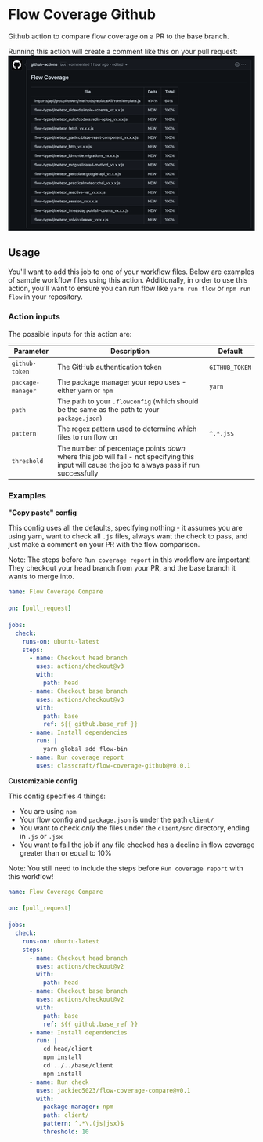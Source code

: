 # Flow Coverage Github

Github action to compare flow coverage on a PR to the base branch.

Running this action will create a comment like this on your pull request:
![Example of action](assets/example.png)

## Usage

You'll want to add this job to one of your [workflow files](https://docs.github.com/en/actions/configuring-and-managing-workflows/configuring-a-workflow). Below are examples of sample workflow files using this action. Additionally, in order to use this action, you'll want to ensure you can run flow like `yarn run flow` or `npm run flow` in your repository.

### Action inputs

The possible inputs for this action are:

| Parameter         | Description                                                                                                                                       | Default        |
| ----------------- | ------------------------------------------------------------------------------------------------------------------------------------------------- | -------------- |
| `github-token`    | The GitHub authentication token                                                                                                                   | `GITHUB_TOKEN` |
| `package-manager` | The package manager your repo uses - either `yarn` or `npm`                                                                                       | `yarn`         |
| `path`            | The path to your `.flowconfig` (which should be the same as the path to your `package.json`)                                                      |                |
| `pattern`         | The regex pattern used to determine which files to run flow on                                                                                    | `^.*.js$`      |
| `threshold`       | The number of percentage points _down_ where this job will fail - not specifying this input will cause the job to always pass if run successfully |                |

### Examples

**"Copy paste" config**

This config uses all the defaults, specifying nothing - it assumes you are using yarn, want to check all `.js` files, always want the check to pass, and just make a comment on your PR with the flow comparison.

Note: The steps before `Run coverage report` in this workflow are important! They checkout your head branch from your PR, and the base branch it wants to merge into.

```yml
name: Flow Coverage Compare

on: [pull_request]

jobs:
  check:
    runs-on: ubuntu-latest
    steps:
      - name: Checkout head branch
        uses: actions/checkout@v3
        with:
          path: head
      - name: Checkout base branch
        uses: actions/checkout@v3
        with:
          path: base
          ref: ${{ github.base_ref }}
      - name: Install dependencies
        run: |
          yarn global add flow-bin
      - name: Run coverage report
        uses: classcraft/flow-coverage-github@v0.0.1
```

**Customizable config**

This config specifies 4 things:

- You are using `npm`
- Your flow config and `package.json` is under the path `client/`
- You want to check _only_ the files under the `client/src` directory, ending in `.js` or `.jsx`
- You want to fail the job if any file checked has a decline in flow coverage greater than or equal to 10%

Note: You still need to include the steps before `Run coverage report` with this workflow!

```yml
name: Flow Coverage Compare

on: [pull_request]

jobs:
  check:
    runs-on: ubuntu-latest
    steps:
      - name: Checkout head branch
        uses: actions/checkout@v2
        with:
          path: head
      - name: Checkout base branch
        uses: actions/checkout@v2
        with:
          path: base
          ref: ${{ github.base_ref }}
      - name: Install dependencies
        run: |
          cd head/client
          npm install
          cd ../../base/client
          npm install
      - name: Run check
        uses: jackieo5023/flow-coverage-compare@v0.1
        with:
          package-manager: npm
          path: client/
          pattern: ^.*\.(js|jsx)$
          threshold: 10
```
